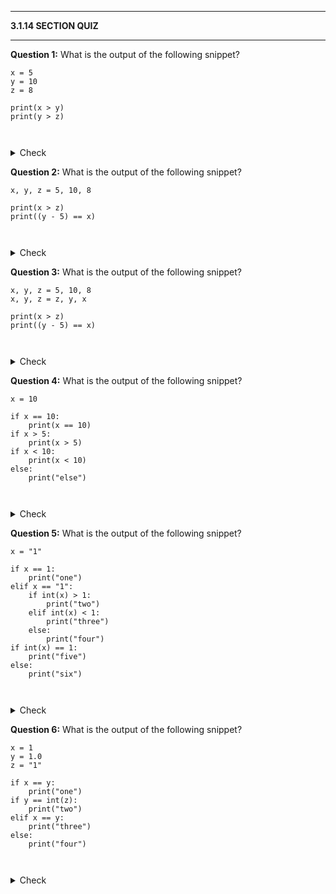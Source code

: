 
---

**3.1.14 SECTION QUIZ**

---

**Question 1:** What is the output of the following snippet?

```
x = 5
y = 10
z = 8
 
print(x > y)
print(y > z)
 
 
```

<details>
  <summary>Check</summary>
  Sample solution:

  ```Output
  True
  False
  ```
</details>

**Question 2:** What is the output of the following snippet?

```
x, y, z = 5, 10, 8
 
print(x > z)
print((y - 5) == x)
 
 
```

<details>
  <summary>Check</summary>
  Sample solution:

  ```Output
  False
  True
  ```
</details>

**Question 3:** What is the output of the following snippet?

```
x, y, z = 5, 10, 8
x, y, z = z, y, x
 
print(x > z)
print((y - 5) == x)
 
 
```

<details>
  <summary>Check</summary>
  Sample solution:

  ```Output
  True
  False
  ```
</details>

**Question 4:** What is the output of the following snippet?

```
x = 10
 
if x == 10:
    print(x == 10)
if x > 5:
    print(x > 5)
if x < 10:
    print(x < 10)
else:
    print("else")
 
 
```

<details>
  <summary>Check</summary>
  Sample solution:

  ```Output
  True
  True
  else
  ```
</details>

**Question 5:** What is the output of the following snippet?

```
x = "1"
 
if x == 1:
    print("one")
elif x == "1":
    if int(x) > 1:
        print("two")
    elif int(x) < 1:
        print("three")
    else:
        print("four")
if int(x) == 1:
    print("five")
else:
    print("six")
 
 
```

<details>
  <summary>Check</summary>
  Sample solution:

  ```Output
  four
  five
  ```
</details>


**Question 6:** What is the output of the following snippet?

```
x = 1
y = 1.0
z = "1"
 
if x == y:
    print("one")
if y == int(z):
    print("two")
elif x == y:
    print("three")
else:
    print("four")
 
 
```

<details>
  <summary>Check</summary>
  Sample solution:

  ```Output
  one
  two
  ```
</details>